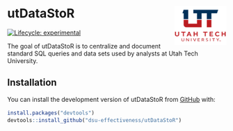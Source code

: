 
<!-- README.md is generated from README.Rmd. Please edit that file -->
<!-- `devtools::build_readme()` to build the README.md --->

# utDataStoR <img src="man/figures/README-ut_ie_logo.png" align="right" width="120" />

<!-- badges: start -->

[![Lifecycle:
experimental](https://img.shields.io/badge/lifecycle-experimental-orange.svg)](https://lifecycle.r-lib.org/articles/stages.html#experimental)
<!-- badges: end -->

The goal of utDataStoR is to centralize and document standard SQL
queries and data sets used by analysts at Utah Tech University.

## Installation

You can install the development version of utDataStoR from
[GitHub](https://github.com/) with:

``` r
install.packages("devtools")
devtools::install_github("dsu-effectiveness/utDataStoR")
```
